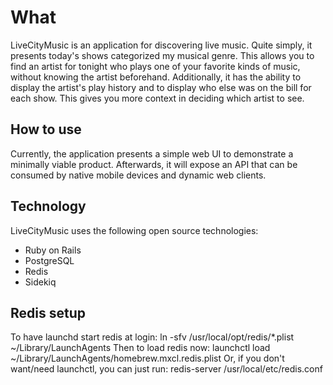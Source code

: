 # What

LiveCityMusic is an application for discovering live music. Quite simply, it
presents today's shows categorized my musical genre. This allows you to find an
artist for tonight who plays one of your favorite kinds of music, without
knowing the artist beforehand. Additionally, it has the ability to display the
artist's play history and to display who else was on the bill for each show.
This gives you more context in deciding which artist to see.

## How to use

Currently, the application presents a simple web UI to demonstrate a minimally
viable product. Afterwards, it will expose an API that can be consumed by native
mobile devices and dynamic web clients.

## Technology

LiveCityMusic uses the following open source technologies:

* Ruby on Rails
* PostgreSQL
* Redis
* Sidekiq

## Redis setup

To have launchd start redis at login:
    ln -sfv /usr/local/opt/redis/*.plist ~/Library/LaunchAgents
Then to load redis now:
    launchctl load ~/Library/LaunchAgents/homebrew.mxcl.redis.plist
Or, if you don't want/need launchctl, you can just run:
    redis-server /usr/local/etc/redis.conf
